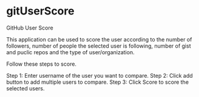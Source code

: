 # gitUserScore
GitHub User Score

This application can be used to score the user according to the number of followers, number of people the selected user is following, number of gist and puclic repos and the type of user/organization.

Follow these steps to score.


Step 1: Enter username of the user you want to compare.
Step 2: Click add button to add multiple users to compare.
Step 3: Click Score to score the selected users.
